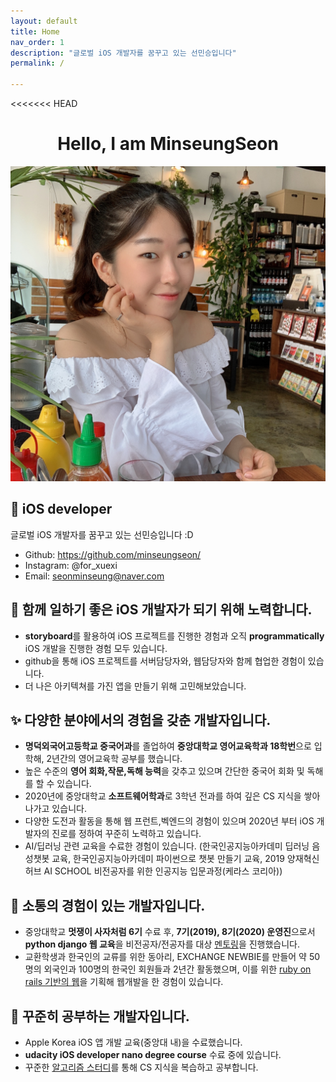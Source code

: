 ```yaml
---
layout: default
title: Home
nav_order: 1
description: "글로벌 iOS 개발자를 꿈꾸고 있는 선민승입니다"
permalink: /

---
```


<<<<<<< HEAD
 <h1 align="center">Hello, I am MinseungSeon </h1> 

<p align="center"><img src="./my-face.JPG"></p>

## :seedling: iOS developer  
글로벌 iOS 개발자를 꿈꾸고 있는 선민승입니다 :D  
  
- Github: https://github.com/minseungseon/  
- Instagram: @for_xuexi  
- Email: seonminseung@naver.com   

## :pushpin: 함께 일하기 좋은 iOS 개발자가 되기 위해 노력합니다.  
- **storyboard**를 활용하여 iOS 프로젝트를 진행한 경험과 오직 **programmatically** iOS 개발을 진행한 경험 모두 있습니다.  
- github을 통해 iOS 프로젝트를 서버담당자와, 웹담당자와 함께 협업한 경험이 있습니다.  
- 더 나은 아키텍쳐를 가진 앱을 만들기 위해 고민해보았습니다.  


## :sparkles: 다양한 분야에서의 경험을 갖춘 개발자입니다.  
- **명덕외국어고등학교 중국어과**를 졸업하여 **중앙대학교 영어교육학과 18학번**으로 입학해, 2년간의 영어교육학 공부를 했습니다.  
-  높은 수준의 **영어 회화,작문,독해 능력**을 갖추고 있으며 간단한 중국어 회화 및 독해를 할 수 있습니다.  
- 2020년에 중앙대학교 **소프트웨어학과**로 3학년 전과를 하여 깊은 CS 지식을 쌓아나가고 있습니다.  
- 다양한 도전과 활동을 통해 웹 프런트,벡엔드의 경험이 있으며 2020년 부터 iOS 개발자의 진로를 정하여 꾸준히 노력하고 있습니다.  
- AI/딥러닝 관련 교육을 수료한 경험이 있습니다. (한국인공지능아카데미 딥러닝 음성챗봇 교육, 한국인공지능아카데미 파이썬으로 챗봇 만들기 교육, 2019 양재혁신허브 AI SCHOOL 비전공자를 위한 인공지능 입문과정(케라스 코리아))  


## :herb: 소통의 경험이 있는 개발자입니다.  
- 중앙대학교 **멋쟁이 사자처럼 6기** 수료 후, **7기(2019), 8기(2020) 운영진**으로서 **python django 웹 교육**을 비전공자/전공자를 대상 [멘토링](https://github.com/minseungseon/starting_django)을 진행했습니다.  
- 교환학생과 한국인의 교류를 위한 동아리, EXCHANGE NEWBIE를 만들어 약 50명의 외국인과 100명의 한국인 회원들과 2년간 활동했으며, 이를 위한 [ruby on rails 기반의 웹](https://exchangenewbie.herokuapp.com/)을 기획해 웹개발을 한 경험이 있습니다.  


## :deciduous_tree: 꾸준히 공부하는 개발자입니다.  
- Apple Korea iOS 앱 개발 교육(중앙대 내)을 수료했습니다.  
- **udacity iOS developer nano degree course** 수료 중에 있습니다.  
- 꾸준한 [알고리즘 스터디](https://github.com/minseungseon/2020summer-algorithm-study)를 통해 CS 지식을 복습하고 공부합니다.  


